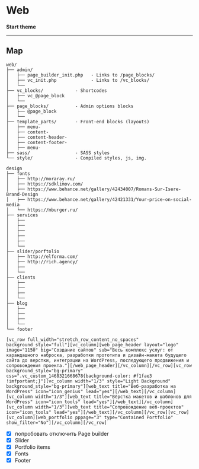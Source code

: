 # Web

**Start theme**


------------------------
Map
------------------------

```
web/
├── admin/           
│   ├── page_builder_init.php   - Links to /page_blocks/
│   ├── vc_init.php             - Links to /vc_blocks/
│   └──
├── vc_blocks/            - Shortcodes
│   ├── vc_@page_block
│   └──
├── page_blocks/          - Admin options blocks
│   ├── @page_block
│   └──
├── template_parts/       - Front-end blocks (layouts)
│   ├── menu-
│   ├── content-
│   ├── content-header-
│   ├── content-footer-
│   ├── menu-
├── sass/                 - SASS styles
└── style/                - Compiled styles, js, img.

```

```
design
├── fonts
│   ├── http://moraray.ru/
│   ├── https://sdklimov.com/
│   ├── https://www.behance.net/gallery/42434007/Romans-Sur-Isere-Brand-Design
│   ├── https://www.behance.net/gallery/42421331/Your-price-on-social-media
│   └── https://mburger.ru/
├── services
│   ├──
│   ├──
│   ├──
│   ├──
│   ├──
│   └──
├── slider/porftolio
│   ├── http://elforma.com/
│   ├── http://rich.agency/
│   ├──
│   └──
├── clients
│   ├──
│   ├──
│   ├──
│   └──
├── blog
│   ├──
│   ├──
│   ├──
│   └──
└── footer
```


`[vc_row full_width="stretch_row_content_no_spaces" background_style="full"][vc_column][web_page_header layout="logo" image="1150" big="Создание сайтов" sub="Весь комплекс услуг: от карандашного наброска, разработки прототипа и дизайн-макета будущего сайта до верстки, интеграции на WordPress, последующего продвижения и сопровождения проекта."][/web_page_header][/vc_column][/vc_row][vc_row background_style="bg-primary" css=".vc_custom_1468321668678{background-color: #f1fae3 !imfportant;}"][vc_column width="1/3" style="Light Background" background_style="bg-primary"][web_text title="Веб-разработка на WordPress" icon="icon_genius" lead="yes"][/web_text][/vc_column][vc_column width="1/3"][web_text title="Вёрстка макетов и шаблонов для WordPress" icon="icon_tools" lead="yes"][/web_text][/vc_column][vc_column width="1/3"][web_text title="Сопровождение веб-проектов" icon="icon_tools" lead="yes"][/web_text][/vc_column][/vc_row][vc_row][vc_column][web_portfolio pppage="3" type="Contained Portfolio" show_filter="No"][/vc_column][/vc_row]`



- [x] попробовать отключить Рage builder
- [x] Slider
- [x] Portfolio items
- [x] Fonts
- [x] Footer
